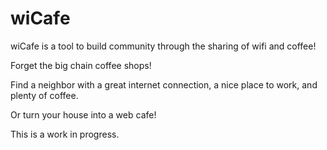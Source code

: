 wiCafe
======

wiCafe is a tool to build community through the sharing of wifi and coffee!

Forget the big chain coffee shops! 

Find a neighbor with a great internet connection, a nice place to work, and plenty of coffee. 

Or turn your house into a web cafe! 

This is a work in progress. 
